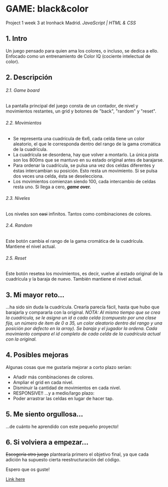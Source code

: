 # GAME: black&color
Project 1 week 3 at Ironhack Madrid.
*JavaScript | HTML & CSS*

## 1. Intro
Un juego pensado para quien ama los colores, o incluso, se dedica a ello. Enfocado como un entrenamiento de Color IQ (cociente intelectual de color).

## 2. Descripción
###### 2.1. Game board
La pantalla principal del juego consta de un contador, de nivel y movimientos restantes, un grid  y botones de "back", "random" y "reset".

###### 2.2. Movimientos
- Se representa una cuadrícula de 6x6, cada celda tiene un color aleatorio, el que le corresponda dentro del rango de la gama cromática de la cuadrícula. 
- La cuadrícula se desordena, hay que volver a montarlo. La única pista son los 800ms que se mantuvo en su estado original antes de barajarse.
- Para ordenar la cuadrícula, se pulsa una vez dos celdas diferentes y éstas intercambian su posición. Esto resta un movimiento. Si se pulsa dos veces una celda, ésta se deselecciona.
- Los movimientos comienzan siendo 100, cada intercambio de celdas resta uno. Si llega a cero, ***game over.***

###### 2.3. Niveles
Los niveles son ~~casi~~ infinitos. Tantos como combinaciones de colores.

###### 2.4. Random
Este botón cambia el rango de la gama cromática de la cuadrícula. Mantiene el nivel actual.

###### 2.5. Reset
Este botón resetea los movimientos, es decir, vuelve al estado original de la cuadrícula y la baraja de nuevo. También mantiene el nivel actual.

## 3. Mi mayor reto...
...ha sido sin duda la cuadrícula. Crearla parecía fácil, hasta que hubo que barajarla y compararla con la original. 
*NOTA: Al mismo tiempo que se crea la cuadrícula, se le asigna un id a cada celda (compuesto por una clase fija, un número de item de 0 a 35, un color aleatorio dentro del rango y una posición por defecto en la array). Se baraja y el jugador la ordena. Cada movimiento compara el id completo de cada celda de la cuadrícula actual con la original.*

## 4. Posibles mejoras
Algunas cosas que me gustaría mejorar a corto plazo serían: 
- Añadir más combinaciones de colores. 
- Ampliar el grid en cada nivel. 
- Disminuir la cantidad de movimientos en cada nivel.
- RESPONSIVE!!
...y a medio/largo plazo:
- Poder arrastrar las celdas en lugar de hacer tap.

## 5. Me siento orgullosa...
...de cuánto he aprendido con este pequeño proyecto!

## 6. Si volviera a empezar...
~~Escogería otro juego~~ plantearía primero el objetivo final, ya que cada adición ha supuesto cierta reestructuración del código.

Espero que os guste! 

[Link here](https://pauromeropau.github.io/black-colors/)

